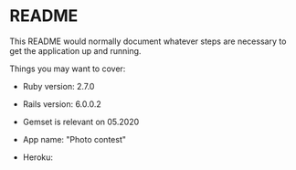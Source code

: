 # README

This README would normally document whatever steps are necessary to get the
application up and running.

Things you may want to cover:

* Ruby version: 2.7.0

* Rails version: 6.0.0.2

* Gemset is relevant on 05.2020

* App name: "Photo contest"

* Heroku: 

